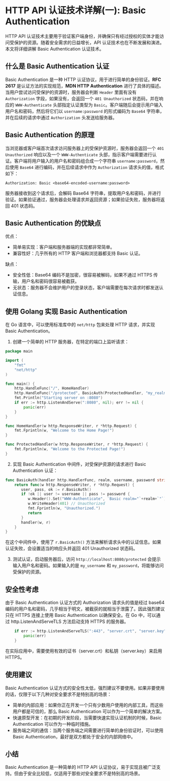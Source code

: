 # HTTP API 认证技术详解(一): Basic Authentication

HTTP API 认证技术主要用于验证客户端身份，并确保只有经过授权的实体才能访问受保护的资源。随着安全需求的日益增长，API 认证技术也在不断发展和演进。本文将详细讲解 Basic Authentication 认证技术。

## 什么是 Basic Authentication 认证

Basic Authentication 是一种 HTTP 认证协议，用于进行简单的身份验证。**RFC 2617** 是认证方法的实现规范，**MDN HTTP Authentication** 进行了具体的描述。当用户尝试访问受保护的资源时，服务器会判断 `Header` 里面有没有 `Authorization` 字段，如果没有，会返回一个 `401 Unauthorized` 状态码，并在响应的 `WWW-Authenticate` 头部指定认证类型为 `Basic`。客户端随后会提示用户输入用户名和密码，然后将它们以 `username:password` 的形式编码为 `Base64` 字符串，并在后续的请求中通过 `Authorization` 头发送给服务器。

## Basic Authentication 的原理

当浏览器或客户端首次请求访问服务器上的受保护资源时，服务器会返回一个 `401 Unauthorized` 响应以及一个 `WWW-Authenticate` 头部，指示客户端需要进行认证。客户端将用户输入的用户名和密码组合成一个字符串 `username:password`，然后使用 `Base64` 进行编码，并在后续请求中作为 `Authorization` 请求头的值，格式如下：

```
Authorization: Basic <base64-encoded-username:password>
```

服务器接收到这个请求后，会解码 Base64 字符串，提取用户名和密码，并进行验证。如果验证通过，服务器会处理请求并返回资源；如果验证失败，服务器将返回 401 状态码。

## Basic Authentication 的优缺点

优点：

- 简单易实现：客户端和服务器端的实现都非常简单。
- 兼容性好：几乎所有的 HTTP 客户端和浏览器都支持 Basic 认证。

缺点：

- 安全性低：Base64 编码不是加密，很容易被解码，如果不通过 HTTPS 传输，用户名和密码很容易被截获。
- 无状态：服务器不会维护用户的登录状态，客户端需要在每次请求时都发送认证信息。

## 使用 Golang 实现 Basic Authentication

在 Go 语言中，可以使用标准库中的 `net/http` 包来处理 HTTP 请求，并实现 Basic Authentication。

1. 创建一个简单的 HTTP 服务器，在特定的端口上监听请求：

```go
package main

import (
	"fmt"
	"net/http"
)

func main() {
	http.HandleFunc("/", HomeHandler)
	http.HandleFunc("/protected", BasicAuth(ProtectedHandler, "my_realm", "my_username", "my_password"))
	fmt.Println("Starting server on :8080")
	if err := http.ListenAndServe(":8080", nil); err != nil {
		panic(err)
	}
}

func HomeHandler(w http.ResponseWriter, r *http.Request) {
	fmt.Fprintln(w, "Welcome to the Home Page!")
}

func ProtectedHandler(w http.ResponseWriter, r *http.Request) {
	fmt.Fprintln(w, "Welcome to the Protected Page!")
}
```

2. 实现 Basic Authentication 中间件，对受保护资源的请求进行 Basic Authentication 认证：

```go
func BasicAuth(handler http.HandlerFunc, realm, username, password string) http.HandlerFunc {
    return func(w http.ResponseWriter, r *http.Request) {
       user, pass, ok := r.BasicAuth()
       if !ok || user != username || pass != password {
          w.Header().Set("WWW-Authenticate", `Basic realm="`+realm+`"`)
          w.WriteHeader(401) // Unauthorized
          fmt.Fprintln(w, "Unauthorized.")
          return
       }
       handler(w, r)
    }
}
```

在这个中间件中，使用了 `r.BasicAuth()` 方法来解析请求头中的认证信息。如果认证失败，会设置适当的响应头并返回 401 Unauthorized 状态码。

3. 测试认证，启动服务器后，访问 `http://localhost:8080/protected` 会提示输入用户名和密码。如果输入的是 `my_username` 和 `my_password`，将能够访问受保护的资源。

## 安全性考虑

由于 Basic Authentication 认证方式的 Authorization 请求头的值是经过 base64 编码的用户名和密码，几乎相当于明文，被截获的就相当于泄露了。因此强烈建议只在 HTTPS 连接上使用 Basic Authentication 以确保安全。在 Go 中，可以通过 http.ListenAndServeTLS 方法启动支持 HTTPS 的服务器。

```go
    if err := http.ListenAndServeTLS(":443", "server.crt", "server.key", nil); err != nil {
        panic(err)
    }
```

在实际应用中，需要使用有效的证书（server.crt）和私钥（server.key）来启用 HTTPS。

## 使用建议

Basic Authentication 认证方式的安全性太低，强烈建议不要使用。如果非要使用的话，仅限于以下几种对安全要求不是特别高的场景：

- 简单的内部应用：如果你正在开发一个只有少数用户使用的内部工具，而这些用户都是可信的，那么 Basic Authentication 可以作为一个简单的解决方案。
- 快速原型开发：在初期的开发阶段，当需要快速实现认证机制的时候，Basic Authentication 可以作为一种临时措施。
- 服务端之间的通信：当两个服务端之间需要进行简单的身份验证时，可以使用 Basic Authentication，最好是双方都处于安全的内部网络中。

## 小结

Basic Authentication 是一种简单的 HTTP API 认证协议，易于实现且被广泛支持。但由于安全比较低，仅适用于那些对安全要求不是特别高的场景。
